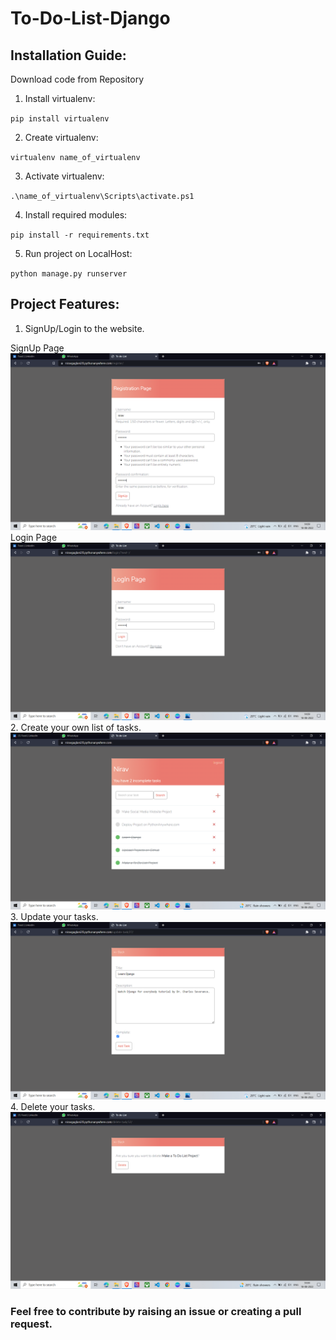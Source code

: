 # To-Do-List-Django
## Installation Guide:
Download code from Repository
1. Install virtualenv:

`pip install virtualenv`

2. Create virtualenv:

`virtualenv name_of_virtualenv`

3. Activate virtualenv:

`.\name_of_virtualenv\Scripts\activate.ps1`

4. Install required modules:

`pip install -r requirements.txt`

5. Run project on LocalHost:

`python manage.py runserver`

## Project Features:
1. SignUp/Login to the website.

SignUp Page
![SignUp Image](screenshots/1.png)
Login Page
![Login Image](screenshots/2.png)
2. Create your own list of tasks.
![Task List Image](screenshots/3.png)
3. Update your tasks.
![Update Task Image](screenshots/3.1.png)
4. Delete your tasks.
![Confirm Delete Page Image](screenshots/4.png)

### Feel free to contribute by raising an issue or creating a pull request.
